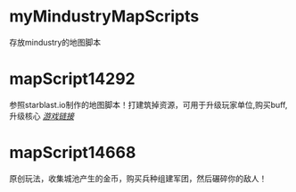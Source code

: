 # myMindustryMapScripts
存放mindustry的地图脚本

# mapScript14292
参照starblast.io制作的地图脚本！打建筑掉资源，可用于升级玩家单位,购买buff,升级核心
_[游戏链接](https://starblast.io)_

# mapScript14668
原创玩法，收集城池产生的金币，购买兵种组建军团，然后碾碎你的敌人！
